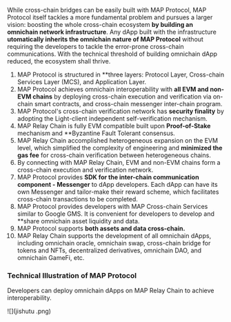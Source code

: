 While cross-chain bridges can be easily built with MAP Protocol, MAP Protocol itself tackles a more fundamental problem and pursues a larger vision: boosting the whole cross-chain ecosystem **by building an omnichain network infrastructure**. Any dApp built with the infrastructure **utomatically inherits the omnichain nature of MAP Protocol** without requiring the developers to tackle the error-prone cross-chain communications. With the technical threshold of building omnichain dApp reduced, the ecosystem shall thrive.

1. MAP Protocol is structured in **three layers: Protocol Layer, Cross-chain Services Layer (MCS), and Application Layer.  
2. MAP Protocol achieves omnichain interoperability with **all EVM and non-EVM chains** by deploying cross-chain execution and verification via on-chain smart contracts, and cross-chain messenger inter-chain program.  
3. MAP Protocol's cross-chain verification network has **security finality** by adopting the Light-client independent self-verification mechanism.  
4. MAP Relay Chain is fully EVM compatible built upon **Proof-of-Stake** mechanism and **Byzantine Fault Tolerant consensus. 
5. MAP Relay Chain accomplished heterogeneous expansion on the EVM level, which simplified the complexity of engineering and **minimized the gas fee** for cross-chain verification between heterogeneous chains. 
6. By connecting with MAP Relay Chain, EVM and non-EVM chains form a cross-chain execution and verification network. 
7. MAP Protocol provides **SDK for the inter-chain communication component - Messenger** to dApp developers. Each dApp can have its own Messenger and tailor-make their reward scheme, which facilitates cross-chain transactions to be completed.
8. MAP Protocol provides developers with MAP Cross-chain Services similar to Google GMS. It is convenient for developers to develop and **share omnichain asset liquidity and data. 
9. MAP Protocol supports **both assets and data cross-chain.**
10. MAP Relay Chain supports the development of all omnichain dApps, including omnichain oracle, omnichain swap, cross-chain bridge for tokens and NFTs, decentralized derivatives, omnichain DAO, and omnichain GameFi, etc. 

### Technical Illustration of MAP Protocol

Developers can deploy omnichain dApps on MAP Relay Chain to achieve interoperability.  

![](jishutu .png)
